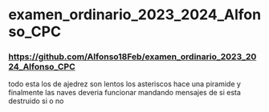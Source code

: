 # examen_ordinario_2023_2024_Alfonso_CPC
### https://github.com/Alfonso18Feb/examen_ordinario_2023_2024_Alfonso_CPC
todo esta los de ajedrez son lentos
los asteriscos hace una piramide
y finalmente las naves deveria funcionar mandando mensajes de si esta destruido si o no
